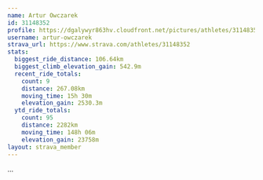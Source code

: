 ```yaml
---
name: Artur Owczarek
id: 31148352
profile: https://dgalywyr863hv.cloudfront.net/pictures/athletes/31148352/15906846/1/large.jpg
username: artur-owczarek
strava_url: https://www.strava.com/athletes/31148352
stats:
  biggest_ride_distance: 106.64km
  biggest_climb_elevation_gain: 542.9m
  recent_ride_totals:
    count: 9
    distance: 267.08km
    moving_time: 15h 30m
    elevation_gain: 2530.3m
  ytd_ride_totals:
    count: 95
    distance: 2282km
    moving_time: 148h 06m
    elevation_gain: 23758m
layout: strava_member
--- 
```

...
